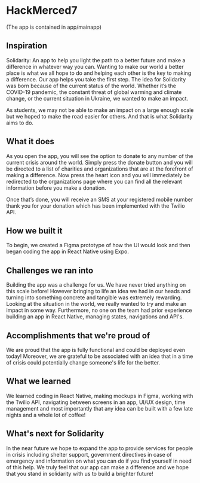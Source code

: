 # HackMerced7

(The app is contained in app/mainapp)


## Inspiration
Solidarity: An app to help you light the path to a better future and make a difference in whatever way you can.
Wanting to make our world a better place is what we all hope to do and helping each other is the key to making a difference. Our app helps you take the first step.
The idea for Solidarity was born because of the current status of the world. Whether it’s the COVID-19 pandemic, the constant threat of global warming and climate change, or the current situation in Ukraine, we wanted to make an impact.

As students, we may not be able to make an impact on a large enough scale but we hoped to make the road easier for others. And that is what Solidarity aims to do.

## What it does
As you open the app, you will see the option to donate to any number of the current crisis around the world. Simply press the donate button and you will be directed to a list of charities and organizations that are at the forefront of making a difference. Now press the heart icon and you will immediately be redirected to the organizations page where you can find all the relevant information before you make a donation.

Once that’s done, you will receive an SMS at your registered mobile number thank you for your donation which has been implemented with the Twilio API.

## How we built it
To begin, we created a Figma prototype of how the UI would look and then began coding the app in React Native using Expo. 

## Challenges we ran into
Building the app was a challenge for us. We have never tried anything on this scale before! However bringing to life an idea we had in our heads and turning into something concrete and tangible was extremely rewarding. 
Looking at the situation in the world, we really wanted to try and make an impact in some way. Furthermore, no one on the team had prior experience building an app in React Native, managing states, navigations and API's.

## Accomplishments that we're proud of
We are proud that the app is fully functional and could be deployed even today! Moreover, we are grateful to be associated with an idea that in a time of crisis could potentially change someone's life for the better. 

## What we learned
We learned coding in React Native, making mockups in Figma, working with the Twilio API, navigating between screens in an app, UI/UX design, time management and most importantly that any idea can be built with a few late nights and a whole lot of coffee!

## What's next for Solidarity
In the near future we hope to expand the app to provide services for people in crisis including shelter support, government directives in case of emergency and information on what you can do if you find yourself in need of this help.
We truly feel that our app can make a difference and we hope that you stand in solidarity with us to build a brighter future! 
